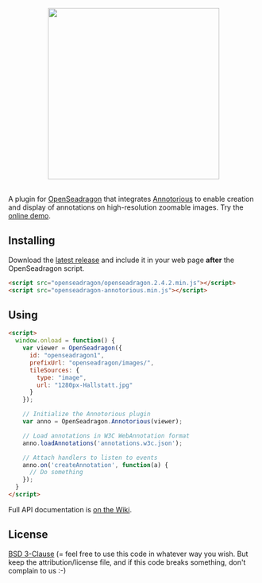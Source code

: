 <p align="center">
  <img width="345" src="https://raw.githubusercontent.com/recogito/annotorious-openseadragon/master/annotorious-osd-logo.png" />
  <br/><br/>
</p>

A plugin for [OpenSeadragon](https://openseadragon.github.io/) that integrates [Annotorious](https://github.com/recogito/annotorious)
to enable creation and display of annotations on high-resolution zoomable images. Try the [online demo](https://recogito.github.io/annotorious-openseadragon/).

## Installing

Download the [latest release](https://github.com/recogito/annotorious-openseadragon/releases/latest)
and include it in your web page __after__ the OpenSeadragon script.

```html
<script src="openseadragon/openseadragon.2.4.2.min.js"></script>
<script src="openseadragon-annotorious.min.js"></script>
```

## Using

```html
<script>
  window.onload = function() {
    var viewer = OpenSeadragon({
      id: "openseadragon1",
      prefixUrl: "openseadragon/images/",
      tileSources: {
        type: "image",
        url: "1280px-Hallstatt.jpg"
      }
    });

    // Initialize the Annotorious plugin
    var anno = OpenSeadragon.Annotorious(viewer);

    // Load annotations in W3C WebAnnotation format
    anno.loadAnnotations('annotations.w3c.json');

    // Attach handlers to listen to events
    anno.on('createAnnotation', function(a) {
      // Do something
    });
  }
</script>
```

Full API documentation is [on the Wiki](https://github.com/recogito/annotorious-openseadragon/wiki).

## License

[BSD 3-Clause](LICENSE) (= feel free to use this code in whatever way
you wish. But keep the attribution/license file, and if this code
breaks something, don't complain to us :-)


